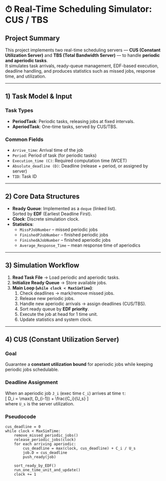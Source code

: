 # ⏱ Real-Time Scheduling Simulator: CUS / TBS

##  Project Summary
This project implements two real-time scheduling servers — **CUS (Constant Utilization Server)** and **TBS (Total Bandwidth Server)** — to handle **periodic and aperiodic tasks**.  
It simulates task arrivals, ready-queue management, EDF-based execution, deadline handling, and produces statistics such as missed jobs, response time, and utilization.

---

## 1) Task Model & Input

### Task Types
- **PeriodTask**: Periodic tasks, releasing jobs at fixed intervals.  
- **AperiodTask**: One-time tasks, served by CUS/TBS.  

### Common Fields
- `Arrive_time`: Arrival time of the job  
- `Period`: Period of task (for periodic tasks)  
- `Execution_time (C)`: Required computation time (WCET)  
- `Absolute_deadline (D)`: Deadline (release + period, or assigned by server)  
- `TID`: Task ID  

---

## 2) Core Data Structures
- **Ready Queue**: Implemented as a `deque` (linked list).  
  Sorted by **EDF** (Earliest Deadline First).  
- **Clock**: Discrete simulation clock.  
- **Statistics**:  
  - `MissPJobNumber` – missed periodic jobs  
  - `FinishedPJobNumber` – finished periodic jobs  
  - `FinishedAJobNumber` – finished aperiodic jobs  
  - `Average_Response_Time` – mean response time of aperiodics  

---

## 3) Simulation Workflow

1. **Read Task File** → Load periodic and aperiodic tasks.  
2. **Initialize Ready Queue** → Store available jobs.  
3. **Main Loop (`while clock < MaxSimTime`)**:  
   1. Check deadlines → mark/remove missed jobs.  
   2. Release new periodic jobs.  
   3. Handle new aperiodic arrivals → assign deadlines (CUS/TBS).  
   4. Sort ready queue by **EDF priority**.  
   5. Execute the job at head for 1 time unit.  
   6. Update statistics and system clock.  

---

## 4) CUS (Constant Utilization Server)

### Goal
Guarantee a **constant utilization bound** for aperiodic jobs while keeping periodic jobs schedulable.

### Deadline Assignment
When an aperiodic job `J_i` (exec time `C_i`) arrives at time `t`:  
\[
D_i = \max(t, D_{i-1}) + \frac{C_i}{U_s}
\]  
where `U_s` is the server utilization.  

### Pseudocode
```text
cus_deadline = 0
while clock < MaxSimTime:
    remove_missed_periodic_jobs()
    release_periodic_jobs(clock)
    for each arriving aperiodic:
        cus_deadline = max(clock, cus_deadline) + C_i / U_s
        job.D = cus_deadline
        push_ready(job)

    sort_ready_by_EDF()
    run_one_time_unit_and_update()
    clock += 1
